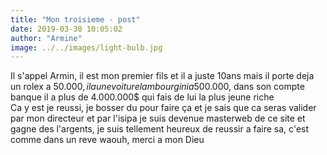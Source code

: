 ```yaml
---
title: "Mon troisieme - post"
date: 2019-03-30 10:05:02
author: "Armine"
image: ../../images/light-bulb.jpg
---
```

Il s'appel Armin, il est mon premier fils et il a juste 10ans mais il porte deja un rolex a 50.000$,
il a une voiture lambourgini a 500.000$, dans son compte banque il a plus de 4.000.000$ qui fais de lui
la plus jeune riche  
Ca y est je reussi, je bosser du pour faire ça et je sais que ca seras valider par mon directeur et 
par l'isipa je suis devenue masterweb de ce site et gagne des l'argents, je suis tellement heureux de
reussir a faire sa, c'est comme dans un reve waouh, merci a mon Dieu